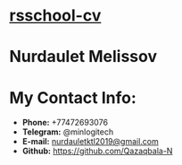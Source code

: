 #  [rsschool-cv](https://qazaqbala-n.github.io/rsschool-cv/cv)


# Nurdaulet Melissov
# My Contact Info:
- **Phone:** +77472693076
- **Telegram:** @minlogitech
- **E-mail:** nurdauletktl2019@gmail.com
- **Github:** https://github.com/Qazaqbala-N


